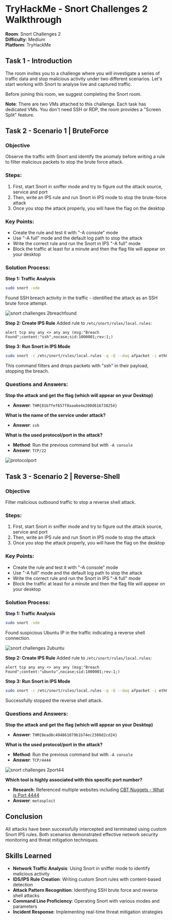 # TryHackMe - Snort Challenges 2 Walkthrough

**Room**: Snort Challenges 2  
**Difficulty**: Medium  
**Platform**: TryHackMe

## Task 1 - Introduction

The room invites you to a challenge where you will investigate a series of traffic data and stop malicious activity under two different scenarios. Let's start working with Snort to analyse live and captured traffic.

Before joining this room, we suggest completing the Snort room.


**Note**: There are two VMs attached to this challenge. Each task has dedicated VMs. You don't need SSH or RDP, the room provides a "Screen Split" feature.

## Task 2 - Scenario 1 | BruteForce

### Objective
Observe the traffic with Snort and identify the anomaly before writing a rule to filter malicious packets to stop the brute force attack.

### Steps:
1. First, start Snort in sniffer mode and try to figure out the attack source, service and port
2. Then, write an IPS rule and run Snort in IPS mode to stop the brute-force attack
3. Once you stop the attack properly, you will have the flag on the desktop

### Key Points:
- Create the rule and test it with "-A console" mode
- Use "-A full" mode and the default log path to stop the attack
- Write the correct rule and run the Snort in IPS "-A full" mode
- Block the traffic at least for a minute and then the flag file will appear on your desktop

### Solution Process:

**Step 1: Traffic Analysis**
```bash
sudo snort -vde
```

Found SSH breach activity in the traffic - identified the attack as an SSH brute force attempt.

![snort challenges 2breachfound](https://github.com/user-attachments/assets/e6c325a9-db32-42f6-b365-2dc9374681f8)

**Step 2: Create IPS Rule**
Added rule to `/etc/snort/rules/local.rules`:
```
alert tcp any any <> any any (msg:"Breach Found";content:"ssh",nocase;sid:1000001;rev:1;)
```

**Step 3: Run Snort in IPS Mode**
```bash
sudo snort -c /etc/snort/rules/local.rules -q -Q --daq afpacket -i eth0:eth1 -A full
```

This command filters and drops packets with "ssh" in their payload, stopping the breach.

### Questions and Answers:

**Stop the attack and get the flag (which will appear on your Desktop)**
- **Answer**: `THM{81b7fef657f8aaa6e4e200d616738254}`

**What is the name of the service under attack?**
- **Answer**: `ssh`

**What is the used protocol/port in the attack?**
- **Method**: Run the previous command but with `-A console`
- **Answer**: `TCP/22`

![protocolport](https://github.com/user-attachments/assets/1190d2e9-5757-48f8-a725-129003bb143f)


## Task 3 - Scenario 2 | Reverse-Shell

### Objective
Filter malicious outbound traffic to stop a reverse shell attack.

### Steps:
1. First, start Snort in sniffer mode and try to figure out the attack source, service and port
2. Then, write an IPS rule and run Snort in IPS mode to stop the attack
3. Once you stop the attack properly, you will have the flag on the desktop

### Key Points:
- Create the rule and test it with "-A console" mode
- Use "-A full" mode and the default log path to stop the attack
- Write the correct rule and run the Snort in IPS "-A full" mode
- Block the traffic at least for a minute and then the flag file will appear on your desktop

### Solution Process:

**Step 1: Traffic Analysis**
```bash
sudo snort -vde
```

Found suspicious Ubuntu IP in the traffic indicating a reverse shell connection.

![snort challenges 2ubuntu](https://github.com/user-attachments/assets/05fbb12c-a231-4960-83b0-1317d8a46545)


**Step 2: Create IPS Rule**
Added rule to `/etc/snort/rules/local.rules`:
```
alert tcp any any <> any any (msg:"Breach Found";content:"ubuntu",nocase;sid:1000001;rev:1;)
```

**Step 3: Run Snort in IPS Mode**
```bash
sudo snort -c /etc/snort/rules/local.rules -q -Q --daq afpacket -i eth0:eth1 -A full
```

Successfully stopped the reverse shell attack.

### Questions and Answers:

**Stop the attack and get the flag (which will appear on your Desktop)**
- **Answer**: `THM{0ead8c494861079b1b74ec2380d2cd24}`

**What is the used protocol/port in the attack?**
- **Method**: Run the previous command but with `-A console`
- **Answer**: `TCP/4444`

![snort challenges 2port44](https://github.com/user-attachments/assets/18078871-ded6-437f-a7af-467da488947f)


**Which tool is highly associated with this specific port number?**
- **Research**: Referenced multiple websites including [CBT Nuggets - What is Port 4444](https://www.cbtnuggets.com/common-ports/what-is-port-4444)
- **Answer**: `metasploit`

## Conclusion

All attacks have been successfully intercepted and terminated using custom Snort IPS rules. Both scenarios demonstrated effective network security monitoring and threat mitigation techniques.

## Skills Learned

- **Network Traffic Analysis**: Using Snort in sniffer mode to identify malicious activity
- **IDS/IPS Rule Creation**: Writing custom Snort rules with content-based detection
- **Attack Pattern Recognition**: Identifying SSH brute force and reverse shell attacks
- **Command Line Proficiency**: Operating Snort with various modes and parameters
- **Incident Response**: Implementing real-time threat mitigation strategies
